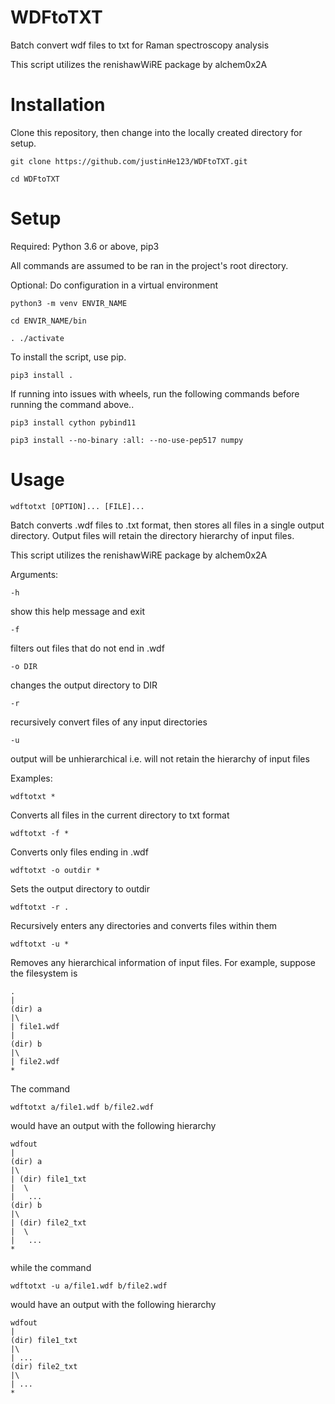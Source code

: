 # WDFtoTXT
Batch convert wdf files to txt for Raman spectroscopy analysis

This script utilizes the renishawWiRE package by alchem0x2A

# Installation

Clone this repository, then change into the locally created directory for setup.

	git clone https://github.com/justinHe123/WDFtoTXT.git
	
	cd WDFtoTXT

# Setup
Required: Python 3.6 or above, pip3

All commands are assumed to be ran in the project's root directory.

Optional: Do configuration in a virtual environment

	python3 -m venv ENVIR_NAME

	cd ENVIR_NAME/bin

	. ./activate



To install the script, use pip.

	pip3 install .


If running into issues with wheels, run the following commands before running the command above..

	pip3 install cython pybind11

	pip3 install --no-binary :all: --no-use-pep517 numpy

# Usage

	wdftotxt [OPTION]... [FILE]...

Batch converts .wdf files to .txt format, then stores all files in a single output directory. Output files will retain the directory hierarchy of input files.


This script utilizes the renishawWiRE package by alchem0x2A

Arguments:

    -h

show this help message and exit

    -f

filters out files that do not end in .wdf

    -o DIR

changes the output directory to DIR

    -r

recursively convert files of any input directories

	-u

output will be unhierarchical i.e. will not retain the hierarchy of input files

Examples:



	wdftotxt *

Converts all files in the current directory to txt format



	wdftotxt -f *

Converts only files ending in .wdf 



	wdftotxt -o outdir *

Sets the output directory to outdir



	wdftotxt -r .

Recursively enters any directories and converts files within them


	wdftotxt -u *

Removes any hierarchical information of input files. For example, suppose the filesystem is

	.
	|
	(dir) a
	|\
	| file1.wdf
	|
	(dir) b
	|\
	| file2.wdf
	*	

The command

	wdftotxt a/file1.wdf b/file2.wdf

would have an output with the following hierarchy

	wdfout
	|
	(dir) a
	|\
	| (dir) file1_txt
	|  \
	|   ...
	(dir) b
	|\
	| (dir) file2_txt
	|  \
	|   ...
	*	

while the command

	wdftotxt -u a/file1.wdf b/file2.wdf

would have an output with the following hierarchy

	wdfout
	|
	(dir) file1_txt
	|\
	| ...
	(dir) file2_txt
	|\
	| ...
	*	

	
